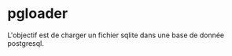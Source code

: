pgloader
=========================
L'objectif est de charger un fichier sqlite dans une base de donnée postgresql.